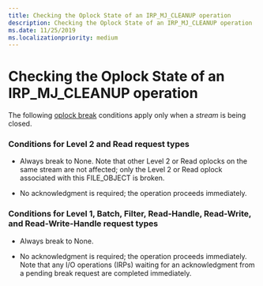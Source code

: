```yaml
---
title: Checking the Oplock State of an IRP_MJ_CLEANUP operation
description: Checking the Oplock State of an IRP_MJ_CLEANUP operation
ms.date: 11/25/2019
ms.localizationpriority: medium
---
```


# Checking the Oplock State of an IRP_MJ_CLEANUP operation

The following [oplock break](./breaking-oplocks.md) conditions apply only when a *stream* is being closed.

### Conditions for Level 2 and Read request types

- Always break to None. Note that other Level 2 or Read oplocks on the same stream are not affected; only the Level 2 or Read oplock associated with this FILE_OBJECT is broken.

- No acknowledgment is required; the operation proceeds immediately.

### Conditions for Level 1, Batch, Filter, Read-Handle, Read-Write, and Read-Write-Handle request types

- Always break to None.

- No acknowledgment is required; the operation proceeds immediately. Note that any I/O operations (IRPs) waiting for an acknowledgment from a pending break request are completed immediately.
